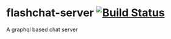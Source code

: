 # flashchat-server [![Build Status](https://dev.azure.com/mcntrn/flashchat/_apis/build/status/mcntrn.flashchat-server?branchName=master)](https://dev.azure.com/mcntrn/flashchat/_build/latest?definitionId=3&branchName=master)

A graphql based chat server
